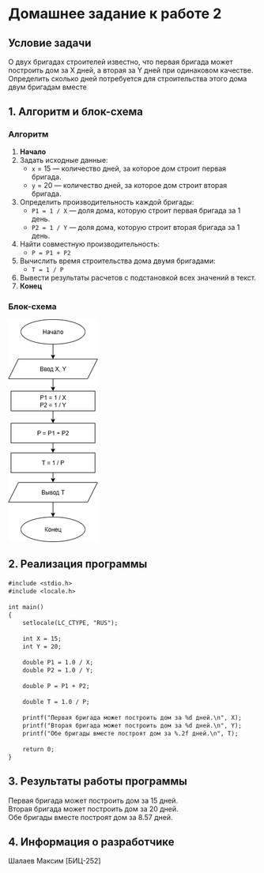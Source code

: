 # Домашнее задание к работе 2

## Условие задачи
О двух бригадах строителей известно, что первая бригада может построить дом за Х
дней, а вторая за Y дней при одинаковом качестве. Определить сколько дней
потребуется для строительства этого дома двум бригадам вместе

## 1. Алгоритм и блок-схема

### Алгоритм
1. **Начало**
2. Задать исходные данные:
   - `x` = 15 — количество дней, за которое дом строит первая бригада.
   - `y` = 20 — количество дней, за которое дом строит вторая бригада.
3. Определить производительность каждой бригады:
   - `P1 = 1 / X` — доля дома, которую строит первая бригада за 1 день.
   - `P2 = 1 / Y` — доля дома, которую строит вторая бригада за 1 день.
4. Найти совместную производительность:
   - `P = P1 + P2`
5. Вычислить время строительства дома двумя бригадами:
   - `T = 1 / P`
8. Вывести результаты расчетов с подстановкой всех значений в текст.
9. **Конец**

### Блок-схема

![Блок-схема алгоритма](lab_2_schema.png) 

## 2. Реализация программы

```
#include <stdio.h>
#include <locale.h>

int main()
{
	setlocale(LC_CTYPE, "RUS");

	int X = 15;
	int Y = 20;

	double P1 = 1.0 / X;
	double P2 = 1.0 / Y;

	double P = P1 + P2;

	double T = 1.0 / P;

	printf("Первая бригада может построить дом за %d дней.\n", X);
	printf("Вторая бригада может построить дом за %d дней.\n", Y);
	printf("Обе бригады вместе построят дом за %.2f дней.\n", T);

	return 0;
}
```

## 3. Результаты работы программы

Первая бригада может построить дом за 15 дней.  
Вторая бригада может построить дом за 20 дней.  
Обе бригады вместе построят дом за 8.57 дней.

## 4. Информация о разработчике

Шалаев Максим [БИЦ-252]
